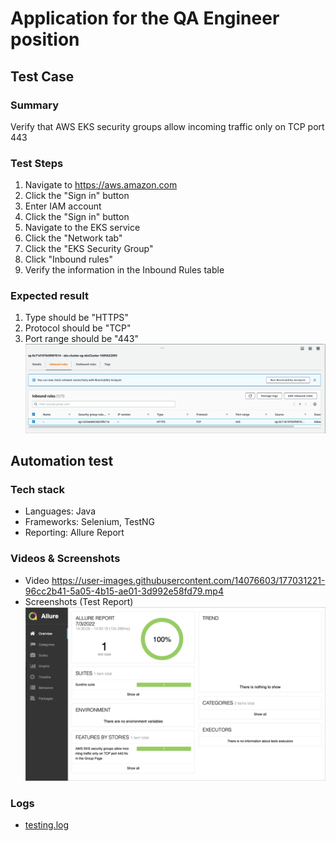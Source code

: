# Application for the QA Engineer position

## Test Case
### Summary
Verify that AWS EKS security groups allow incoming traffic only on TCP port 443
### Test Steps
1. Navigate to https://aws.amazon.com
2. Click the "Sign in" button
3. Enter IAM account
4. Click the "Sign in" button
5. Navigate to the EKS service
6. Click the "Network tab"
7. Click the "EKS Security Group"
8. Click "Inbound rules"
9. Verify the information in the Inbound Rules table
### Expected result
1. Type should be "HTTPS"
2. Protocol should be "TCP"
3. Port range should be "443"
![expected_result](https://github.com/vietch2612/cloudmatos-test/blob/main/src/test/resources/reports/expected_result.png?raw=true)
## Automation test
### Tech stack
* Languages: Java
* Frameworks: Selenium, TestNG
* Reporting: Allure Report
### Videos & Screenshots
* Video https://user-images.githubusercontent.com/14076603/177031221-96cc2b41-5a05-4b15-ae01-3d992e58fd79.mp4
* Screenshots (Test Report) ![test_report](https://github.com/vietch2612/cloudmatos-test/blob/main/src/test/resources/reports/test_report.png?raw=true)
### Logs
* [testing.log](https://github.com/vietch2612/cloudmatos-test/blob/main/testing.log)
